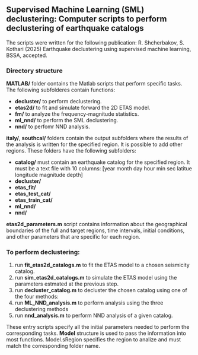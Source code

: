 ## Supervised Machine Learning (SML) declustering: Computer scripts to perform declustering of earthquake catalogs

The scripts were written for the following publication: R. Shcherbakov, S. Kothari (2025) Earthquake declustering using supervised machine learning, BSSA, accepted.

### Directory structure
**MATLAB/** folder contains the Matlab scripts that perform specific tasks. The following subfolderes contain functions:
- **decluster/** to perform declustering.
- **etas2d/** to fit and simulate forward the 2D ETAS model.
- **fm/** to analyze the frequency-magnitude statistics.
- **ml_nnd/** to perform the SML declustering.
- **nnd/** to perfomr NND analysis.

**italy/**, **southcal/** folders contain the output subfolders where the results of the analysis is written for the specified region. It is possible to add other regions. These folders have the following subfolders:
- **catalog/** must contain an earthquake catalog for the specified region. It must be a text file with 10 columns: \[year month day hour min sec latitue longitude magnitude depth\]
- **decluster/** 
- **etas_fit/**
- **etas_test_cat/** 
- **etas_train_cat/**
- **ml_nnd/**
- **nnd/** 

**etas2d_parameters.m** script contains information about the geographical boundaries of the full and target regions, time intervals, initial conditions, and other parameters that are specific for each region.

### To perform declustering:
1. run **fit_etas2d_catalogs.m** to fit the ETAS model to a chosen seismicity catalog.
2. run **sim_etas2d_catalogs.m** to simulate the ETAS model using the parameters estmated at the previous step.
3. run **decluster_catalog.m** to decluster the chosen catalog using one of the four methods:
4. run **ML_NND_analysis.m** to perform analysis using the three declustering methods
5. run **nnd_analysis.m** to perform NND analysis of a given catalog.

These entry scripts specify all the initial parameters needed to perform the corresponding tasks. **Model** structure is used to pass the information into most functions. Model.sRegion specifies the region to analize and must match the corresponding folder name. 

